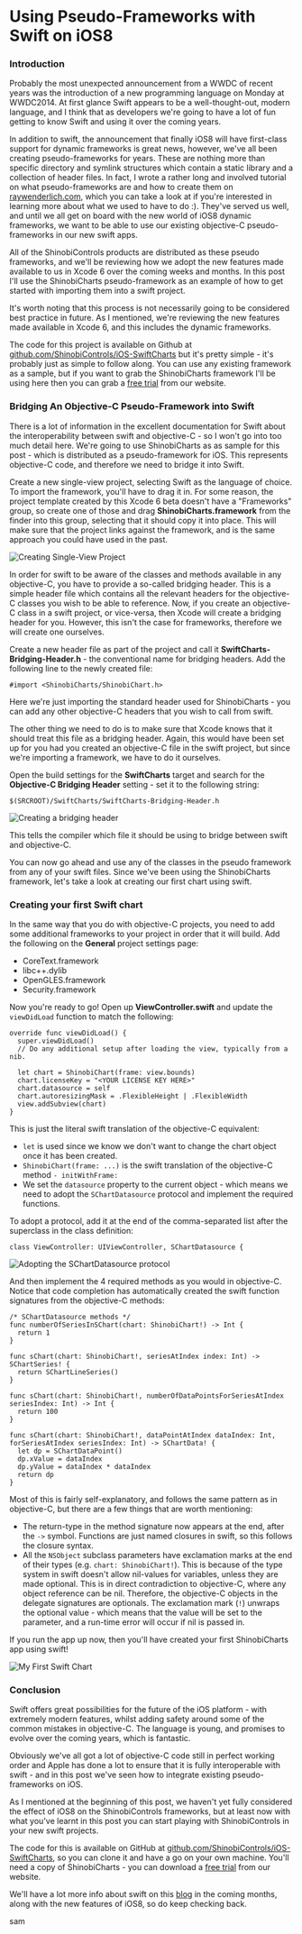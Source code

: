 # Using Pseudo-Frameworks with Swift on iOS8

### Introduction

Probably the most unexpected announcement from a WWDC of recent years was the
introduction of a new programming language on Monday at WWDC2014. At first
glance Swift appears to be a well-thought-out, modern language, and I think that
as developers we're going to have a lot of fun getting to know Swift and using
it over the coming years.

In addition to swift, the announcement that finally iOS8 will have first-class
support for dynamic frameworks is great news, however, we've all been creating
pseudo-frameworks for years. These are nothing more than specific directory and
symlink structures which contain a static library and a collection of header files.
In fact, I wrote a rather long and involved tutorial on what pseudo-frameworks are
and how to create them on
[raywenderlich.com](http://www.raywenderlich.com/65964/create-a-framework-for-ios),
which you can take a look at if you're interested in learning more about what we
used to have to do :). They've served us well, and until we all get on board with
the new world of iOS8 dynamic frameworks, we want to be able to use our existing
objective-C pseudo-frameworks in our new swift apps.

All of the ShinobiControls products are distributed as these pseudo frameworks,
and we'll be reviewing how we adopt the new features made available to us in
Xcode 6 over the coming weeks and months. In this post I'll use the ShinobiCharts
pseudo-framework as an example of how to get started with importing them into a
swift project.

It's worth noting that this process is not necessarily going to be considered
best practice in future. As I mentioned, we're reviewing the new features made
available in Xcode 6, and this includes the dynamic frameworks.

The code for this project is available on Github at
[github.com/ShinobiControls/iOS-SwiftCharts](https://github.com/ShinobiControls/iOS-SwiftCharts)
but it's pretty simple -
it's probably just as simple to follow along. You can use any existing framework
as a sample, but if you want to grab the ShinobiCharts framework I'll be using here
then you can grab a
[free trial](http://www.shinobicontrols.com/ios/shinobicharts/price-plans/shinobicharts-premium/shinobicharts-free-trial-form)
from our website.


### Bridging An Objective-C Pseudo-Framework into Swift

There is a lot of information in the excellent documentation for Swift about
the interoperability between swift and objective-C - so I won't go into too much
detail here. We're going to use ShinobiCharts as as sample for this post - which
is distributed as a pseudo-framework for iOS. This represents objective-C code,
and therefore we need to bridge it into Swift.

Create a new single-view project, selecting Swift as the language of choice. To
import the framework, you'll have to drag it in. For some reason, the project
template created by this Xcode 6 beta doesn't have a "Frameworks" group, so create
one of those and drag __ShinobiCharts.framework__ from the finder into this group,
selecting that it should copy it into place. This will make sure that the project
links against the framework, and is the same approach you could have used in the
past.

![Creating Single-View Project](assets/project-creation.png)

In order for swift to be aware of the classes and methods available in any
objective-C, you have to provide a so-called bridging header. This is a simple
header file which contains all the relevant headers for the objective-C classes
you wish to be able to reference. Now, if you create an objective-C class in a
swift project, or vice-versa, then Xcode will create a bridging header for you.
However, this isn't the case for frameworks, therefore we will create one
ourselves.

Create a new header file as part of the project and call it 
__SwiftCharts-Bridging-Header.h__ - the conventional name for bridging headers.
Add the following line to the newly created file:

    #import <ShinobiCharts/ShinobiChart.h>

Here we're just importing the standard header used for ShinobiCharts - you can
add any other objective-C headers that you wish to call from swift.

The other thing we need to do is to make sure that Xcode knows that it should
treat this file as a bridging header. Again, this would have been set up for you
had you created an objective-C file in the swift project, but since we're importing
a framework, we have to do it ourselves.

Open the build settings for the __SwiftCharts__ target and search for the 
__Objective-C Bridging Header__ setting - set it to the following string:

    $(SRCROOT)/SwiftCharts/SwiftCharts-Bridging-Header.h

![Creating a bridging header](assets/setting-bridging-header.png)

This tells the compiler which file it should be using to bridge between swift
and objective-C.

You can now go ahead and use any of the classes in the pseudo framework from any
of your swift files. Since we've been using the ShinobiCharts framework, let's
take a look at creating our first chart using swift.


### Creating your first Swift chart

In the same way that you do with objective-C projects, you need to add some
additional frameworks to your project in order that it will build. Add the
following on the __General__ project settings page:

- CoreText.framework
- libc++.dylib
- OpenGLES.framework
- Security.framework

Now you're ready to go! Open up __ViewController.swift__ and update the 
`viewDidLoad` function to match the following:

    override func viewDidLoad() {
      super.viewDidLoad()
      // Do any additional setup after loading the view, typically from a nib.
      
      let chart = ShinobiChart(frame: view.bounds)
      chart.licenseKey = "<YOUR LICENSE KEY HERE>"
      chart.datasource = self
      chart.autoresizingMask = .FlexibleHeight | .FlexibleWidth
      view.addSubview(chart)
    }

This is just the literal swift translation of the objective-C equivalent:

- `let` is used since we know we don't want to change the chart object once it
has been created.
- `ShinobiChart(frame: ...)` is the swift translation of the objective-C method
`- initWithFrame:`
- We set the `datasource` property to the current object - which means we need
to adopt the `SChartDatasource` protocol and implement the required functions.

To adopt a protocol, add it at the end of the comma-separated list after the
superclass in the class definition:

    class ViewController: UIViewController, SChartDatasource {

![Adopting the SChartDatasource protocol](assets/adopting-protocol.png)

And then implement the 4 required methods as you would in objective-C. Notice that
code completion has automatically created the swift function signatures from the
objective-C methods:

    /* SChartDatasource methods */
    func numberOfSeriesInSChart(chart: ShinobiChart!) -> Int {
      return 1
    }
      
    func sChart(chart: ShinobiChart!, seriesAtIndex index: Int) -> SChartSeries! {
      return SChartLineSeries()
    }
      
    func sChart(chart: ShinobiChart!, numberOfDataPointsForSeriesAtIndex seriesIndex: Int) -> Int {
      return 100
    }
      
    func sChart(chart: ShinobiChart!, dataPointAtIndex dataIndex: Int, forSeriesAtIndex seriesIndex: Int) -> SChartData! {
      let dp = SChartDataPoint()
      dp.xValue = dataIndex
      dp.yValue = dataIndex * dataIndex
      return dp
    }

Most of this is fairly self-explanatory, and follows the same pattern as in objective-C,
but there are a few things that are worth mentioning:

- The return-type in the method signature now appears at the end, after the `->`
symbol. Functions are just named closures in swift, so this follows the closure
syntax.
- All the `NSObject` subclass parameters have exclamation marks at the end of their
types (e.g. `chart: ShinobiChart!`). This is because of the type system in swift
doesn't allow nil-values for variables, unless they are made optional. This is
in direct contradiction to objective-C, where any object reference can be nil.
Therefore, the objective-C objects in the delegate signatures are optionals. The
exclamation mark (`!`) unwraps the optional value - which means that the value will be
set to the parameter, and a run-time error will occur if nil is passed in.

If you run the app up now, then you'll have created your first ShinobiCharts app
using swift!

![My First Swift Chart](assets/my-first-swift-chart.png)


### Conclusion

Swift offers great possibilities for the future of the iOS platform - with
extremely modern features, whilst adding safety around some of the common mistakes
in objective-C. The language is young, and promises to evolve over the coming years,
which is fantastic.

Obviously we've all got a lot of objective-C code still in perfect working order
and Apple has done a lot to ensure that it is fully interoperable with swift - and
in this post we've seen how to integrate existing pseudo-frameworks on iOS.

As I mentioned at the beginning of this post, we haven't yet fully considered the
effect of iOS8 on the ShinobiControls frameworks, but at least now with what you've
learnt in this post you can start playing with ShinobiControls in your new swift
projects.

The code for this is available on GitHub at 
[github.com/ShinobiControls/iOS-SwiftCharts](https://github.com/ShinobiControls/iOS-SwiftCharts),
so you can clone it and have a go on your own machine. You'll need a copy of ShinobiCharts -
you can download a
[free trial](http://www.shinobicontrols.com/ios/shinobicharts/price-plans/shinobicharts-premium/shinobicharts-free-trial-form)
from our website.

We'll have a lot more info about swift on this [blog](http://shinobicontrols.com/blog)
in the coming months, along with the new features of iOS8, so do keep checking back.

sam